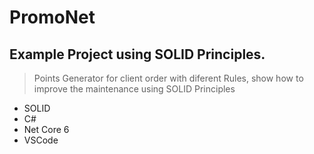 # PromoNet

## Example Project using SOLID Principles.

> Points Generator for client order with diferent Rules, show how to improve the maintenance using SOLID Principles 

* SOLID 
* C# 
* Net Core 6 
* VSCode

